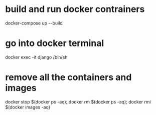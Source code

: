 # build and run docker contrainers
docker-compose up --build

# go into docker terminal
docker exec -it django /bin/sh

# remove all the containers and images
docker stop $(docker ps -aq); docker rm $(docker ps -aq); docker rmi $(docker images -aq)